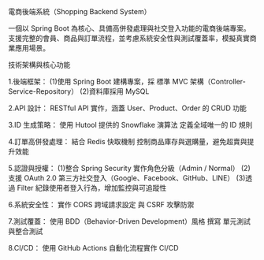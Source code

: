 電商後端系統（Shopping Backend System）

一個以 Spring Boot 為核心、具備高併發處理與社交登入功能的電商後端專案。支援完整的會員、商品與訂單流程，並考慮系統安全性與測試覆蓋率，模擬真實商業應用場景。

技術架構與核心功能

1.後端框架：
(1)使用 Spring Boot 建構專案，採 標準 MVC 架構（Controller-Service-Repository）
(2)資料庫採用 MySQL
	
2.API 設計：
RESTful API 實作，涵蓋 User、Product、Order 的 CRUD 功能
	
3.ID 生成策略：
使用 Hutool 提供的 Snowflake 演算法 定義全域唯一的 ID 規則

4.訂單高併發處理：
結合 Redis 快取機制 控制商品庫存與選購量，避免超賣與提升效能

5.認證與授權：
(1)整合 Spring Security 實作角色分級（Admin / Normal）
(2)支援 OAuth 2.0 第三方社交登入（Google、Facebook、GitHub、LINE）
(3)透過 Filter 紀錄使用者登入行為，增加監控與可追蹤性

6.系統安全性：
實作 CORS 跨域請求設定 與 CSRF 攻擊防禦

7.測試覆蓋：
使用 BDD（Behavior-Driven Development）風格 撰寫 單元測試與整合測試
	
8.CI/CD：
使用 GitHub Actions 自動化流程實作 CI/CD

